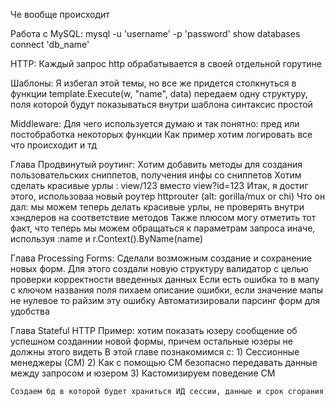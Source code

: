 Че вообще происходит

Работа с MySQL:
mysql -u 'username' -p 'password'
show databases
connect 'db_name'

HTTP:
    Каждый запрос http обрабатывается в своей отдельной горутине 

Шаблоны:
    Я избегал этой темы, но все же придется столкнуться
    в функции template.Execute(w, "name", data) передаем одну структуру, поля которой будут показываться внутри шаблона
    синтаксис простой 

Middleware:
    Для чего используется думаю и так понятно: пред или постобработка некоторых функции
    Как пример хотим логировать все что происходит и тд




Глава Продвинутый роутинг: 
    Хотим добавить методы для создания пользовательских сниппетов, получения инфы со сниппетов
    Хотим сделать красивые урлы : view/123 вместо view?id=123
    Итак, я достиг этого, использоваа новый роутер httprouter (alt: gorilla/mux or chi)
    Что он дал: мы можем теперь делать красивые урлы, не проверять внутри хэндлеров на соответствие методов
    Также плюсом могу отметить тот факт, что теперь мы можем обращаться к параметрам запроса иначе, используя :name и r.Context().ByName(name)
    

Глава Processing Forms:
    Сделали возможным создание и сохранение новых форм. Для этого создали новую структуру валидатор с целью проверки корректности введенных данных
    Если есть ошибка то в мапу с ключом названия поля пихаем описание ошибки, если значение мапы не нулевое то райзим эту ошибку
    Автоматизировали парсинг форм для удобства

Глава Stateful HTTP
    Пример: хотим показать юзеру сообщение об успешном созданнии новой формы, причем остальные юзеры не должны этого видеть
    В этой главе познакомимся с:
        1) Сессионные менеджеры (СМ)
        2) Как с помощью СМ безопасно передавать данные между запросом и юзером 
        3) Кастомизируем поведение СМ
    
    Создаем бд в которой будет храниться ИД сессии, данные и срок сгорания
